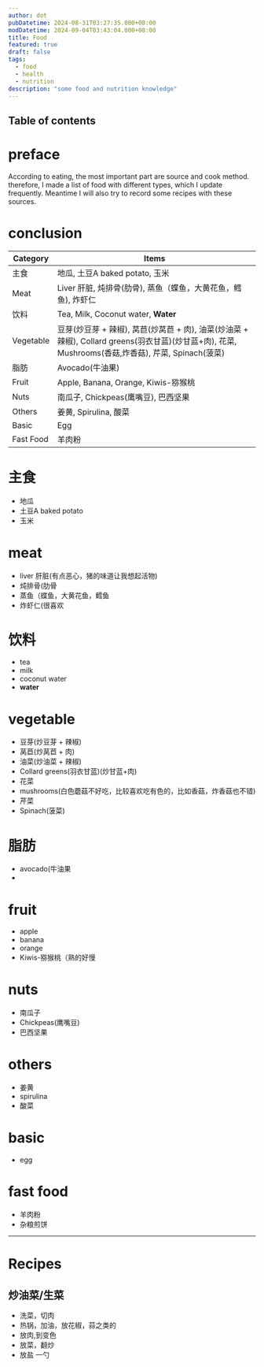 ```yaml
---
author: dot
pubDatetime: 2024-08-31T03:27:35.000+08:00
modDatetime: 2024-09-04T03:43:04.000+08:00
title: Food
featured: true
draft: false
tags:
  - food
  - health
  - nutrition
description: "some food and nutrition knowledge"
---
```


## Table of contents

# preface

According to eating, the most important part are source and cook method. therefore, I made a list of food with different types, which I update frequently. Meantime I will also try to record some recipes with these sources.

# conclusion

| Category  | Items                                                                                                                                               |
| --------- | --------------------------------------------------------------------------------------------------------------------------------------------------- |
| 主食      | 地瓜, 土豆A baked potato, 玉米                                                                                                                      |
| Meat      | Liver 肝脏, 炖排骨(肋骨), 蒸鱼（蝶鱼，大黄花鱼，鳕鱼), 炸虾仁                                                                                       |
| 饮料      | Tea, Milk, Coconut water, **Water**                                                                                                                 |
| Vegetable | 豆芽(炒豆芽 + 辣椒), 莴苣(炒莴苣 + 肉), 油菜(炒油菜 + 辣椒), Collard greens(羽衣甘蓝)(炒甘蓝+肉), 花菜, Mushrooms(香菇,炸香菇), 芹菜, Spinach(菠菜) |
| 脂肪      | Avocado(牛油果)                                                                                                                                     |
| Fruit     | Apple, Banana, Orange, Kiwis-猕猴桃                                                                                                                 |
| Nuts      | 南瓜子, Chickpeas(鹰嘴豆), 巴西坚果                                                                                                                 |
| Others    | 姜黄, Spirulina, 酸菜                                                                                                                               |
| Basic     | Egg                                                                                                                                                 |
| Fast Food | 羊肉粉                                                                                                                                              |

# 主食

- 地瓜
- 土豆A baked potato
- 玉米

# meat

- liver 肝脏(有点恶心，猪的味道让我想起活物)
- 炖排骨(肋骨
- 蒸鱼（蝶鱼，大黄花鱼，鳕鱼
- 炸虾仁(很喜欢

# 饮料

- tea
- milk
- coconut water
- **water**

# vegetable

- 豆芽(炒豆芽 + 辣椒)
- 莴苣(炒莴苣 + 肉)
- 油菜(炒油菜 + 辣椒)
- Collard greens(羽衣甘蓝)(炒甘蓝+肉)
- 花菜
- mushrooms(白色蘑菇不好吃，比较喜欢吃有色的，比如香菇，炸香菇也不错)
- 芹菜
- Spinach(菠菜)

# 脂肪

- avocado(牛油果
-

# fruit

- apple
- banana
- orange
- Kiwis-猕猴桃（熟的好慢

# nuts

- 南瓜子
- Chickpeas(鹰嘴豆)
- 巴西坚果

# others

- 姜黄
- spirulina
- 酸菜

# basic

- egg

# fast food

- 羊肉粉
- 杂粮煎饼

---

# Recipes

## 炒油菜/生菜

- 洗菜，切肉
- 热锅，加油，放花椒，蒜之类的
- 放肉,到变色
- 放菜，翻炒
- 放盐 一勺
